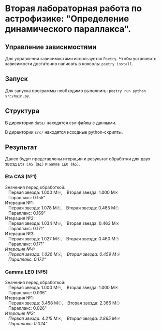 # Вторая лабораторная работа по астрофизике: "Определение динамического параллакса".
## Управление зависимостями
Для управления зависимостями используется `Poetry`. Чтобы установить зависимости достаточно написать в консоль: `poetry install`.

## Запуск
Для запуска программы необходимо выполнить: `poetry run python src/main.py`.

## Структура
В директории `data/` находятся csv-файлы с данными.

В директории `src/` находятся исходные python-скрипты.

## Результат
Далее будут представлены итерации и результат обработки для двух звезд `Eta CAS (№1)` и `Gamma LEO (№5)`.

### Eta CAS (№1)
Значения перед обработкой:\
&ensp; Первая звезда: 1.000 M☉, &ensp; Вторая звезда: 1.000 M☉\
&ensp; Параллакс: 0.155"\
Итерация №1:\
&ensp; Первая звезда: 1.078 M☉, &ensp; Вторая звезда: 0.485 M☉\
&ensp; Параллакс: 0.169"\
Итерация №2:\
&ensp; Первая звезда: 1.034 M☉, &ensp; Вторая звезда: 0.463 M☉\
&ensp; Параллакс: 0.171"\
Итерация №3:\
&ensp; Первая звезда: 1.027 M☉, &ensp; Вторая звезда: 0.460 M☉\
&ensp; Параллакс: 0.171"\
*Итерация №4:\
&ensp; Первая звезда: 1.026 M☉, &ensp; Вторая звезда: 0.459 M☉\
&ensp; Параллакс: 0.172"*

### Gamma LEO (№5)
Значения перед обработкой:\
&ensp; Первая звезда: 1.000 M☉, &ensp; Вторая звезда: 1.000 M☉\
&ensp; Параллакс: 0.036"\
Итерация №1:\
&ensp; Первая звезда: 3.458 M☉, &ensp; Вторая звезда: 2.366 M☉\
&ensp; Параллакс: 0.026"\
*Итерация №2:\
&ensp; Первая звезда: 4.215 M☉, &ensp; Вторая звезда: 2.865 M☉\
&ensp; Параллакс: 0.024"*
